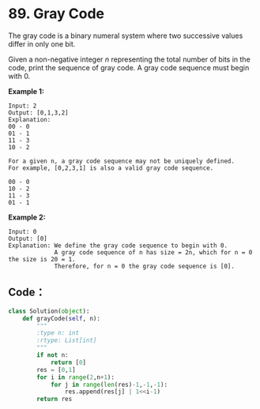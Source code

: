 # 89. Gray Code

The gray code is a binary numeral system where two successive values differ in only one bit.

Given a non-negative integer _n_ representing the total number of bits in the code, print the sequence of gray code. A gray code sequence must begin with 0.

**Example 1:**

```text
Input: 2
Output: [0,1,3,2]
Explanation:
00 - 0
01 - 1
11 - 3
10 - 2

For a given n, a gray code sequence may not be uniquely defined.
For example, [0,2,3,1] is also a valid gray code sequence.

00 - 0
10 - 2
11 - 3
01 - 1
```

**Example 2:**

```text
Input: 0
Output: [0]
Explanation: We define the gray code sequence to begin with 0.
             A gray code sequence of n has size = 2n, which for n = 0 the size is 20 = 1.
             Therefore, for n = 0 the gray code sequence is [0].
```

## Code：

```python
class Solution(object):
    def grayCode(self, n):
        """
        :type n: int
        :rtype: List[int]
        """
        if not n:
            return [0]
        res = [0,1]
        for i in range(2,n+1):
            for j in range(len(res)-1,-1,-1):
                res.append(res[j] | 1<<i-1)
        return res
```

